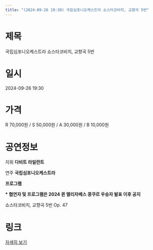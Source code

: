 ```yaml
---
title: "(2024-09-26 19:30) 국립심포니오케스트라 쇼스타코비치, 교향곡 5번"
---
```


# 제목
국립심포니오케스트라 쇼스타코비치, 교향곡 5번

# 일시
2024-09-26 19:30

# 가격
R 70,000원 / S 50,000원 / A 30,000원 / B 10,000원  

# 공연정보
지휘  **다비트 라일란트**  
  
연주 **국립심포니오케스트라**    
    
**프로그램**  
  
 __* 협연자 및 프로그램은 2024 퀸 엘리자베스 콩쿠르 우승자 발표 이후 공지__  
  
쇼스타코비치, 교향곡 5번 Op. 47  
  


# 링크
[자세히 보기](https://www.sac.or.kr/site/main/show/show_view?SN=60791 "https://www.sac.or.kr/site/main/show/show_view?SN=60791")
